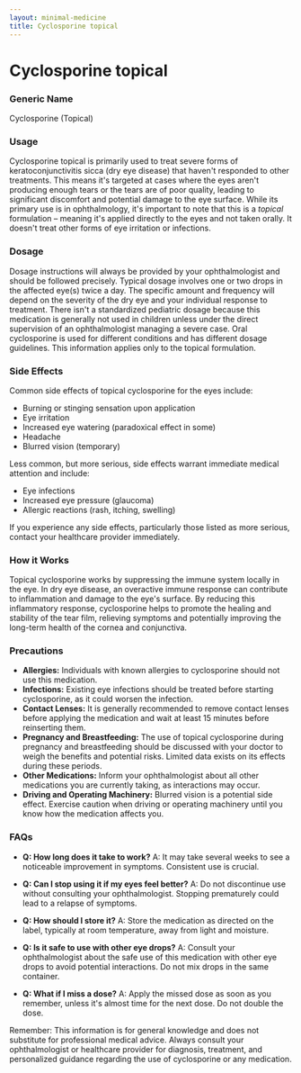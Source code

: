 ```yaml
---
layout: minimal-medicine
title: Cyclosporine topical
---
```


# Cyclosporine topical
### Generic Name
Cyclosporine (Topical)

### Usage
Cyclosporine topical is primarily used to treat severe forms of keratoconjunctivitis sicca (dry eye disease) that haven't responded to other treatments.  This means it's targeted at cases where the eyes aren't producing enough tears or the tears are of poor quality, leading to significant discomfort and potential damage to the eye surface.  While its primary use is in ophthalmology,  it's important to note that this is a *topical* formulation – meaning it's applied directly to the eyes and not taken orally.  It doesn't treat other forms of eye irritation or infections.


### Dosage
Dosage instructions will always be provided by your ophthalmologist and should be followed precisely.  Typical dosage involves one or two drops in the affected eye(s) twice a day.  The specific amount and frequency will depend on the severity of the dry eye and your individual response to treatment.  There isn't a standardized pediatric dosage because this medication is generally not used in children unless under the direct supervision of an ophthalmologist managing a severe case.  Oral cyclosporine is used for different conditions and has different dosage guidelines.  This information applies only to the topical formulation.  


### Side Effects
Common side effects of topical cyclosporine for the eyes include:

* Burning or stinging sensation upon application
* Eye irritation
* Increased eye watering (paradoxical effect in some)
* Headache
* Blurred vision (temporary)

Less common, but more serious, side effects warrant immediate medical attention and include:

* Eye infections
* Increased eye pressure (glaucoma)
* Allergic reactions (rash, itching, swelling)


If you experience any side effects, particularly those listed as more serious, contact your healthcare provider immediately.


### How it Works
Topical cyclosporine works by suppressing the immune system locally in the eye.  In dry eye disease, an overactive immune response can contribute to inflammation and damage to the eye's surface.  By reducing this inflammatory response, cyclosporine helps to promote the healing and stability of the tear film, relieving symptoms and potentially improving the long-term health of the cornea and conjunctiva.


### Precautions
* **Allergies:**  Individuals with known allergies to cyclosporine should not use this medication.
* **Infections:**  Existing eye infections should be treated before starting cyclosporine, as it could worsen the infection.
* **Contact Lenses:**  It is generally recommended to remove contact lenses before applying the medication and wait at least 15 minutes before reinserting them.
* **Pregnancy and Breastfeeding:** The use of topical cyclosporine during pregnancy and breastfeeding should be discussed with your doctor to weigh the benefits and potential risks. Limited data exists on its effects during these periods.
* **Other Medications:** Inform your ophthalmologist about all other medications you are currently taking, as interactions may occur.
* **Driving and Operating Machinery:** Blurred vision is a potential side effect.  Exercise caution when driving or operating machinery until you know how the medication affects you.


### FAQs

* **Q: How long does it take to work?**  A:  It may take several weeks to see a noticeable improvement in symptoms.  Consistent use is crucial.

* **Q: Can I stop using it if my eyes feel better?** A:  Do not discontinue use without consulting your ophthalmologist.  Stopping prematurely could lead to a relapse of symptoms.

* **Q: How should I store it?** A:  Store the medication as directed on the label, typically at room temperature, away from light and moisture.

* **Q: Is it safe to use with other eye drops?** A:  Consult your ophthalmologist about the safe use of this medication with other eye drops to avoid potential interactions.  Do not mix drops in the same container.

* **Q: What if I miss a dose?** A: Apply the missed dose as soon as you remember, unless it's almost time for the next dose.  Do not double the dose.

Remember: This information is for general knowledge and does not substitute for professional medical advice. Always consult your ophthalmologist or healthcare provider for diagnosis, treatment, and personalized guidance regarding the use of cyclosporine or any medication.
